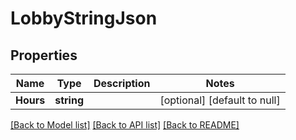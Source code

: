 # LobbyStringJson

## Properties
Name | Type | Description | Notes
------------ | ------------- | ------------- | -------------
**Hours** | **string** |  | [optional] [default to null]

[[Back to Model list]](../README.md#documentation-for-models) [[Back to API list]](../README.md#documentation-for-api-endpoints) [[Back to README]](../README.md)


